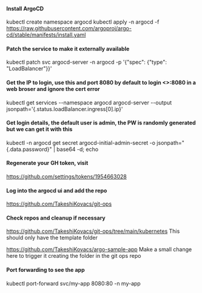 #### Install ArgoCD
kubectl create namespace argocd
kubectl apply -n argocd -f https://raw.githubusercontent.com/argoproj/argo-cd/stable/manifests/install.yaml

#### Patch the service to make it externally available
kubectl patch svc argocd-server -n argocd -p '{"spec": {"type": "LoadBalancer"}}'

#### Get the IP to login, use this and port 8080 by default to login <<my-ip-address>>:8080 in a web broser and ignore the cert error
kubectl get services --namespace argocd argocd-server --output jsonpath='{.status.loadBalancer.ingress[0].ip}'

#### Get login details, the default user is admin, the PW is randomly generated but we can get it with this
kubectl -n argocd get secret argocd-initial-admin-secret -o jsonpath="{.data.password}" | base64 -d; echo

#### Regenerate your GH token, visit
https://github.com/settings/tokens/1954663028

#### Log into the argocd ui and add the repo 
https://github.com/TakeshiKovacs/git-ops

#### Check repos and cleanup if necessary
https://github.com/TakeshiKovacs/git-ops/tree/main/kubernetes
This should only have the template folder

https://github.com/TakeshiKovacs/argo-sample-app
Make a small change here to trigger it creating the folder in the git ops repo

#### Port forwarding to see the app
kubectl port-forward svc/my-app 8080:80 -n my-app